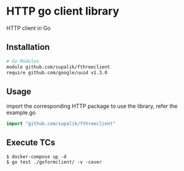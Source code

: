 # HTTP go client library
HTTP client in Go
## Installation
```bash
# Go Modules
module github.com/supalik/fthreeclient
require github.com/google/uuid v1.3.0
```
## Usage
import the corresponding HTTP package  to use the library, refer the example.go
```go
import "github.com/supalik/fthreeclient"
```
## Execute TCs
```
$ docker-compose up -d
$ go test ./goformclient/ -v -cover

